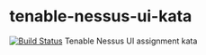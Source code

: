 # tenable-nessus-ui-kata
[![Build Status](https://travis-ci.org/mjugger/tenable-nessus-ui-kata.svg?branch=master)](https://travis-ci.org/mjugger/tenable-nessus-ui-kata)
Tenable Nessus UI assignment kata
